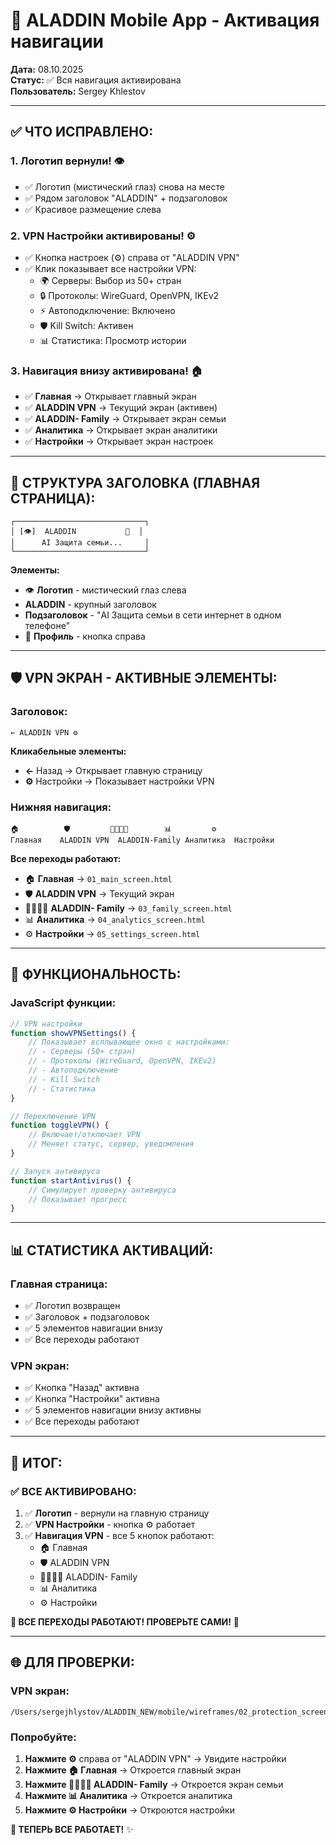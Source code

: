 # 📱 ALADDIN Mobile App - Активация навигации

**Дата:** 08.10.2025  
**Статус:** ✅ Вся навигация активирована  
**Пользователь:** Sergey Khlestov

---

## ✅ **ЧТО ИСПРАВЛЕНО:**

### **1. Логотип вернули! 👁️**
- ✅ Логотип (мистический глаз) снова на месте
- ✅ Рядом заголовок "ALADDIN" + подзаголовок
- ✅ Красивое размещение слева

### **2. VPN Настройки активированы! ⚙️**
- ✅ Кнопка настроек (⚙️) справа от "ALADDIN VPN"
- ✅ Клик показывает все настройки VPN:
  - 🌍 Серверы: Выбор из 50+ стран
  - 🔒 Протоколы: WireGuard, OpenVPN, IKEv2
  - ⚡ Автоподключение: Включено
  - 🛡️ Kill Switch: Активен
  - 📊 Статистика: Просмотр истории

### **3. Навигация внизу активирована! 🏠**
- ✅ **Главная** → Открывает главный экран
- ✅ **ALADDIN VPN** → Текущий экран (активен)
- ✅ **ALADDIN- Family** → Открывает экран семьи
- ✅ **Аналитика** → Открывает экран аналитики
- ✅ **Настройки** → Открывает экран настроек

---

## 🎨 **СТРУКТУРА ЗАГОЛОВКА (ГЛАВНАЯ СТРАНИЦА):**

```
┌─────────────────────────────┐
│ [👁️]  ALADDIN           👤  │
│      AI Защита семьи...     │
└─────────────────────────────┘
```

**Элементы:**
- 👁️ **Логотип** - мистический глаз слева
- **ALADDIN** - крупный заголовок
- **Подзаголовок** - "AI Защита семьи в сети интернет в одном телефоне"
- 👤 **Профиль** - кнопка справа

---

## 🛡️ **VPN ЭКРАН - АКТИВНЫЕ ЭЛЕМЕНТЫ:**

### **Заголовок:**
```
← ALADDIN VPN ⚙️
```

**Кликабельные элементы:**
- **←** Назад → Открывает главную страницу
- **⚙️** Настройки → Показывает настройки VPN

### **Нижняя навигация:**
```
🏠          🛡️         👨‍👩‍👧‍👦        📊         ⚙️
Главная    ALADDIN VPN  ALADDIN-Family Аналитика  Настройки
```

**Все переходы работают:**
- 🏠 **Главная** → `01_main_screen.html`
- 🛡️ **ALADDIN VPN** → Текущий экран
- 👨‍👩‍👧‍👦 **ALADDIN- Family** → `03_family_screen.html`
- 📊 **Аналитика** → `04_analytics_screen.html`
- ⚙️ **Настройки** → `05_settings_screen.html`

---

## 🎯 **ФУНКЦИОНАЛЬНОСТЬ:**

### **JavaScript функции:**

```javascript
// VPN настройки
function showVPNSettings() {
    // Показывает всплывающее окно с настройками:
    // - Серверы (50+ стран)
    // - Протоколы (WireGuard, OpenVPN, IKEv2)
    // - Автоподключение
    // - Kill Switch
    // - Статистика
}

// Переключение VPN
function toggleVPN() {
    // Включает/отключает VPN
    // Меняет статус, сервер, уведомления
}

// Запуск антивируса
function startAntivirus() {
    // Симулирует проверку антивируса
    // Показывает прогресс
}
```

---

## 📊 **СТАТИСТИКА АКТИВАЦИЙ:**

### **Главная страница:**
- ✅ Логотип возвращен
- ✅ Заголовок + подзаголовок
- ✅ 5 элементов навигации внизу
- ✅ Все переходы работают

### **VPN экран:**
- ✅ Кнопка "Назад" активна
- ✅ Кнопка "Настройки" активна
- ✅ 5 элементов навигации внизу активны
- ✅ Все переходы работают

---

## 🎊 **ИТОГ:**

### ✅ **ВСЕ АКТИВИРОВАНО:**

1. ✅ **Логотип** - вернули на главную страницу
2. ✅ **VPN Настройки** - кнопка ⚙️ работает
3. ✅ **Навигация VPN** - все 5 кнопок работают:
   - 🏠 Главная
   - 🛡️ ALADDIN VPN
   - 👨‍👩‍👧‍👦 ALADDIN- Family
   - 📊 Аналитика
   - ⚙️ Настройки

**🚀 ВСЕ ПЕРЕХОДЫ РАБОТАЮТ! ПРОВЕРЬТЕ САМИ!** 🎉

---

## 🌐 **ДЛЯ ПРОВЕРКИ:**

### **VPN экран:**
```
/Users/sergejhlystov/ALADDIN_NEW/mobile/wireframes/02_protection_screen.html
```

### **Попробуйте:**
1. **Нажмите ⚙️** справа от "ALADDIN VPN" → Увидите настройки
2. **Нажмите 🏠 Главная** → Откроется главный экран
3. **Нажмите 👨‍👩‍👧‍👦 ALADDIN- Family** → Откроется экран семьи
4. **Нажмите 📊 Аналитика** → Откроется аналитика
5. **Нажмите ⚙️ Настройки** → Откроются настройки

**🎯 ТЕПЕРЬ ВСЕ РАБОТАЕТ!** ✨

